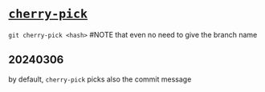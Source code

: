 # [`cherry-pick`](https://www.youtube.com/watch?v=-ndmel-4wsk&t=632s)
`git cherry-pick <hash>` #NOTE that even no need to give the branch name

## 20240306
by default, `cherry-pick` picks also the commit message
